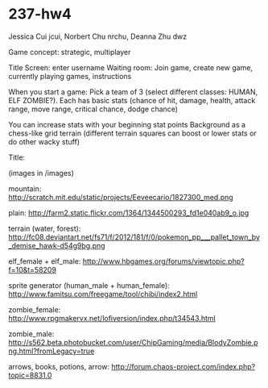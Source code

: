 237-hw4
=======
Jessica Cui jcui, Norbert Chu nrchu, Deanna Zhu dwz

Game concept: strategic, multiplayer

Title Screen: enter username
Waiting room: Join game, create new game, currently playing games, instructions

When you start a game:
Pick a team of 3 (select different classes: HUMAN, ELF ZOMBIE?). 
Each has basic stats (chance of hit, damage, health, attack range, move range, critical chance, dodge chance)

You can increase stats with your beginning stat points
Background as a chess-like grid terrain (different terrain squares can boost or lower stats or do other wacky stuff)


Title: 

(images in /images)

mountain:
http://scratch.mit.edu/static/projects/Eeveecario/1827300_med.png

plain: 
http://farm2.static.flickr.com/1364/1344500293_fd1e040ab9_o.jpg

terrain (water, forest):
http://fc08.deviantart.net/fs71/f/2012/181/f/0/pokemon_pp___pallet_town_by_demise_hawk-d54g9bg.png

elf_female + elf_male:
http://www.hbgames.org/forums/viewtopic.php?f=10&t=58209

sprite generator (human_male + human_female):
http://www.famitsu.com/freegame/tool/chibi/index2.html

zombie_female:
http://www.rpgmakervx.net/lofiversion/index.php/t34543.html

zombie_male:
http://s562.beta.photobucket.com/user/ChipGaming/media/BlodyZombie.png.html?fromLegacy=true

arrows, books, potions, arrow:
http://forum.chaos-project.com/index.php?topic=8831.0